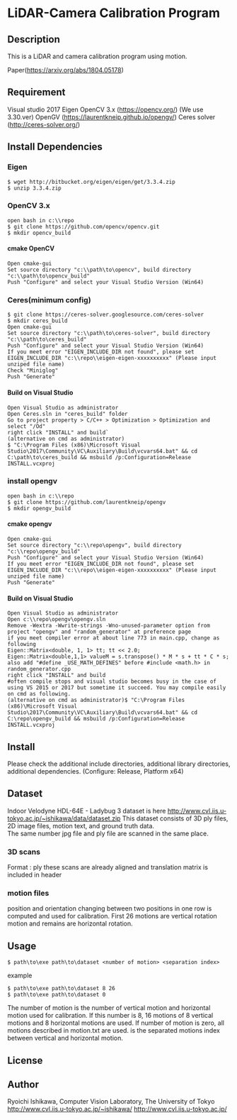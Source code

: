 
# LiDAR-Camera Calibration Program

## Description
This is a LiDAR and camera calibration program using motion.

Paper(https://arxiv.org/abs/1804.05178)

## Requirement
Visual studio 2017
Eigen
OpenCV 3.x (https://opencv.org/) (We use 3.30.ver)
OpenGV (https://laurentkneip.github.io/opengv/)
Ceres solver (http://ceres-solver.org/)
## Install Dependencies

### Eigen

    $ wget http://bitbucket.org/eigen/eigen/get/3.3.4.zip
    $ unzip 3.3.4.zip

### OpenCV 3.x

    open bash in c:\\repo
    $ git clone https://github.com/opencv/opencv.git
    $ mkdir opencv_build

#### cmake OpenCV

    Open cmake-gui
    Set source directory "c:\\path\to\opencv", build directory "c:\\path\to\opencv_build"
    Push "Configure" and select your Visual Studio Version (Win64)

### Ceres(minimum config)

    $ git clone https://ceres-solver.googlesource.com/ceres-solver
    $ mkdir ceres_build
    Open cmake-gui
    Set source directory "c:\\path\to\ceres-solver", build directory "c:\\path\to\ceres_build"
    Push "Configure" and select your Visual Studio Version (Win64)
    If you meet error "EIGEN_INCLUDE_DIR not found", please set EIGEN_INCLUDE_DIR "c:\\repo\\eigen-eigen-xxxxxxxxxx" (Please input unziped file name)
    Check "Miniglog"
    Push "Generate"

#### Build on Visual Studio

    Open Visual Studio as administrator
    Open Ceres.sln in "ceres_build" folder
    Go to project property > C/C++ > Optimization > Optimization and select "/Od"
    right click "INSTALL" and build`
    (alternative on cmd as administrator)
    $ "C:\Program Files (x86)\Microsoft Visual Studio\2017\Community\VC\Auxiliary\Build\vcvars64.bat" && cd C:\path\to\ceres_build && msbuild /p:Configuration=Release INSTALL.vcxproj

### install opengv

    open bash in c:\\repo
    $ git clone https://github.com/laurentkneip/opengv
    $ mkdir opengv_build  

#### cmake opengv

    Open cmake-gui
    Set source directory "c:\\repo\opengv", build directory "c:\\repo\opengv_build"
    Push "Configure" and select your Visual Studio Version (Win64)
    If you meet error "EIGEN_INCLUDE_DIR not found", please set EIGEN_INCLUDE_DIR "c:\\repo\\eigen-eigen-xxxxxxxxxx" (Please input unziped file name)
    Push "Generate"

#### Build on Visual Studio

    Open Visual Studio as administrator
    Open c:\\repo\opengv\opengv.sln
    Remove -Wextra -Wwrite-strings -Wno-unused-parameter option from project "opengv" and "random_generator" at preference page
    if you meet compiler error at about line 773 in main.cpp, change as following
    Eigen::Matrix<double, 1, 1> tt; tt << 2.0;
    Eigen::Matrix<double,1,1> valueM = s.transpose() * M * s + tt * C * s;
    also add "#define _USE_MATH_DEFINES" before #include <math.h> in random_generator.cpp
    right click "INSTALL" and build
    #often compile stops and visual studio becomes busy in the case of using VS 2015 or 2017 but sometime it succeed. You may compile easily on cmd as following.
    (alternative on cmd as administrator)$ "C:\Program Files (x86)\Microsoft Visual Studio\2017\Community\VC\Auxiliary\Build\vcvars64.bat" && cd C:\repo\opengv_build && msbuild /p:Configuration=Release INSTALL.vcxproj

## Install

Please check the additional include directories, additional library directories, additional dependencies. (Configure: Release, Platform x64)

## Dataset

Indoor Velodyne HDL-64E - Ladybug 3 dataset is here
http://www.cvl.iis.u-tokyo.ac.jp/~ishikawa/data/dataset.zip
This dataset consists of 3D ply files, 2D image files, motion text, and ground truth data.  
The same number jpg file and ply file are scanned in the same place.

### 3D scans

Format : ply
these scans are already aligned and translation matrix is included in header

### motion files

position and orientation changing between two positions in one row is computed and used for calibration. First 26 motions are vertical rotation motion and remains are horizontal rotation.

## Usage
    $ path\to\exe path\to\dataset <number of motion> <separation index>

example

    $ path\to\exe path\to\dataset 8 26
    $ path\to\exe path\to\dataset 0

The number of motion is the number of vertical motion and horizontal motion used for calibration. If this number is 8, 16 motions of 8 vertical motions and 8 horizontal motions are used. If number of motion is zero, all motions described in motion.txt are used.
<separation index> is the separated motions index between vertical and horizontal motion.

## License

## Author
Ryoichi Ishikawa, Computer Vision Laboratory, The University of Tokyo
http://www.cvl.iis.u-tokyo.ac.jp/~ishikawa/
http://www.cvl.iis.u-tokyo.ac.jp/
